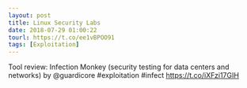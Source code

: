 ```yaml
---
layout: post
title: Linux Security Labs
date: 2018-07-29 01:00:22
tourl: https://t.co/ee1vBPOO91
tags: [Exploitation]
---
```

Tool review: Infection Monkey (security testing for data centers and networks) by @guardicore #exploitation #infect https://t.co/iXFzi17GIH